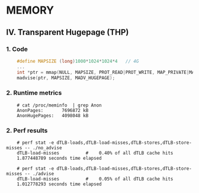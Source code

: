 # MEMORY

## IV. Transparent Hugepage (THP)
### 1. Code
```C
    #define MAPSIZE (long)1000*1024*1024*4   // 4G
    ...
    int *ptr = mmap(NULL, MAPSIZE, PROT_READ|PROT_WRITE, MAP_PRIVATE|MAP_ANONYMOUS, -1, 0);
    madvise(ptr, MAPSIZE, MADV_HUGEPAGE);
```
### 2. Runtime metrics
```
    # cat /proc/meminfo  | grep Anon
    AnonPages:       7696872 kB
    AnonHugePages:   4098048 kB
```

### 2. Perf results
```
    # perf stat -e dTLB-loads,dTLB-load-misses,dTLB-stores,dTLB-store-misses -- ./no_advise
    dTLB-load-misses          #    0.40% of all dTLB cache hits
    1.877448789 seconds time elapsed

    # perf stat -e dTLB-loads,dTLB-load-misses,dTLB-stores,dTLB-store-misses -- ./advise
    dTLB-load-misses          #    0.05% of all dTLB cache hits
    1.012778293 seconds time elapsed
```
